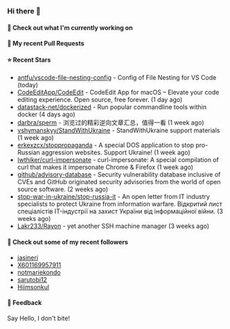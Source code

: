 ### Hi there 👋

#### 👷 Check out what I'm currently working on

#### 🔨 My recent Pull Requests


#### ⭐ Recent Stars

- [antfu/vscode-file-nesting-config](https://github.com/antfu/vscode-file-nesting-config) - Config of File Nesting for VS Code (today)
- [CodeEditApp/CodeEdit](https://github.com/CodeEditApp/CodeEdit) - CodeEdit App for macOS – Elevate your code editing experience. Open source, free forever. (1 day ago)
- [datastack-net/dockerized](https://github.com/datastack-net/dockerized) - Run popular commandline tools within docker (4 days ago)
- [darbra/sperm](https://github.com/darbra/sperm) - 浏览过的精彩逆向文章汇总，值得一看 (1 week ago)
- [vshymanskyy/StandWithUkraine](https://github.com/vshymanskyy/StandWithUkraine) - StandWithUkraine support materials (1 week ago)
- [erkexzcx/stoppropaganda](https://github.com/erkexzcx/stoppropaganda) - A special DOS application to stop pro-Russian aggression websites. Support Ukraine! (1 week ago)
- [lwthiker/curl-impersonate](https://github.com/lwthiker/curl-impersonate) - curl-impersonate: A special compilation of curl that makes it impersonate Chrome &amp; Firefox (1 week ago)
- [github/advisory-database](https://github.com/github/advisory-database) - Security vulnerability database inclusive of CVEs and GitHub originated security advisories from the world of open source software. (2 weeks ago)
- [stop-war-in-ukraine/stop-russia-it](https://github.com/stop-war-in-ukraine/stop-russia-it) - An open letter from IT industry specialists to protect Ukraine from information warfare. Відкритий лист спеціалістів IT-індустрії на захист України від інформаційної війни. (3 weeks ago)
- [Lakr233/Rayon](https://github.com/Lakr233/Rayon) - yet another SSH machine manager (3 weeks ago)

#### 👯 Check out some of my recent followers

- [jasineri](https://github.com/jasineri)
- [X601169957911](https://github.com/X601169957911)
- [notmariekondo](https://github.com/notmariekondo)
- [sarutobi12](https://github.com/sarutobi12)
- [Hiimsonkul](https://github.com/Hiimsonkul)

#### 💬 Feedback

Say Hello, I don't bite!